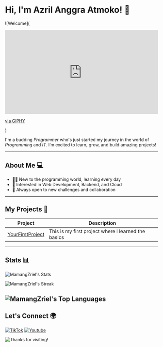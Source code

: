 # Hi, I'm Azril Anggra Atmoko! 👋

![Welcome](<div style="width:100%;height:0;padding-bottom:55%;position:relative;"><iframe src="https://giphy.com/embed/IespnJuWGfW44cUc1V" width="100%" height="100%" style="position:absolute" frameBorder="0" class="giphy-embed" allowFullScreen></iframe></div><p><a href="https://giphy.com/gifs/IespnJuWGfW44cUc1V">via GIPHY</a></p>)

I'm a budding *Programmer* who's just started my journey in the world of *Programming* and *IT*. I’m excited to learn, grow, and build amazing projects!

---

## About Me 💻

- 👨‍💻 New to the programming world, learning every day
- 🔧 Interested in Web Development, Backend, and Cloud
- 🚀 Always open to new challenges and collaboration

---

## My Projects 🚀

| Project | Description |
| ------- | ----------- |
| [YourFirstProject](https://github.com/MamangZriel/Web-Programming-Zriel) | This is my first project where I learned the basics |


---

## Stats 📊
![MamangZriel's Stats](https://github-readme-stats.vercel.app/api?username=MamangZriel&theme=vue-dark&show_icons=true&hide_border=true&count_private=true)

![MamangZriel's Streak](https://github-readme-streak-stats.herokuapp.com/?user=MamangZriel&theme=vue-dark&hide_border=true)

![MamangZriel's Top Languages](https://github-readme-stats.vercel.app/api/top-langs/?username=MamangZriel&theme=vue-dark&show_icons=true&hide_border=true&layout=compact)
---

## Let's Connect 🌍

[![TikTok](https://img.shields.io/badge/TikTok-black?style=for-the-badge&logo=tiktok)](https://www.tiktok.com/@zriel_mc?is_from_webapp=1&sender_device=pc)
[![Youtube](https://img.shields.io/badge/Youtube-red?style=for-the-badge&logo=youtube)](https://www.youtube.com/@ZRIELMc)

![Thanks for visiting!](https://svg-banners.vercel.app/api?type=glitch&text=Thanks%20for%20visiting!&width=800&height=100)
